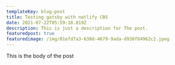 ```yaml
---
templateKey: blog-post
title: Testing gatsby with netlify CBS
date: 2021-07-22T05:59:18.819Z
description: This is just a description for The post.
featuredpost: true
featuredimage: /img/01efd7a3-630d-4679-9ada-d930f84962c2.jpeg
---
```



This is the body of the post
